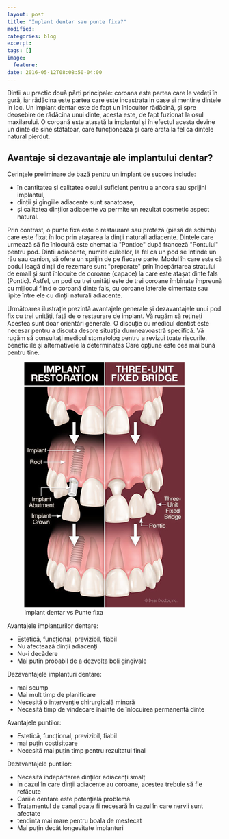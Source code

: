 ```yaml
---
layout: post
title: "Implant dentar sau punte fixa?"
modified:
categories: blog
excerpt:
tags: []
image:
  feature:
date: 2016-05-12T08:08:50-04:00
---
```


Dintii au practic două părți principale: coroana este partea care le vedeți în gură, iar rădăcina este partea care este incastrata in oase si mentine dintele in loc. Un implant dentar este de fapt un înlocuitor rădăcină, și spre deosebire de rădăcina unui dinte, acesta este, de fapt fuzionat la osul maxilarului. O coroană este atașată la implantul și în efectul acesta devine un dinte de sine stătătoar, care funcționează și care arata la fel ca dintele natural pierdut.

## Avantaje si dezavantaje ale implantului dentar?


 Cerințele preliminare de bază pentru un implant de succes include:

* în cantitatea și calitatea osului suficient pentru a ancora sau sprijini implantul,
* dinții și gingiile adiacente sunt sanatoase,
* și calitatea dinților adiacente va permite un rezultat cosmetic aspect natural.

Prin contrast, o punte fixa este o restaurare sau proteză (piesă de schimb) care este fixat în loc prin atașarea la dinții naturali adiacente. Dintele care urmează să fie înlocuită este chemat la "Pontice" după franceză "Pontului" pentru pod. Dintii adiacente, numite culeelor, la fel ca un pod se întinde un râu sau canion, să ofere un sprijin de pe fiecare parte. Modul în care este că podul leagă dinții de rezemare sunt "preparate" prin îndepărtarea stratului de email și sunt înlocuite de coroane (capace) la care este atașat dinte fals (Pontic). Astfel, un pod cu trei unități este de trei coroane îmbinate împreună cu mijlocul fiind o coroană dinte fals, cu coroane laterale cimentate sau lipite între ele cu dinții naturali adiacente.

Următoarea ilustrație prezintă avantajele generale și dezavantajele unui pod fix cu trei unități, față de o restaurare de implant. Vă rugăm să rețineți Acestea sunt doar orientări generale. O discuție cu medicul dentist este necesar pentru a discuta despre situația dumneavoastră specifică. Vă rugăm să consultați medicul stomatolog pentru a revizui toate riscurile, beneficiile și alternativele la determinates Care opțiune este cea mai bună pentru tine.

<figure>
	<img src="/images/posts/dental-implants-vs-bridgework.jpeg" alt="image">
	<figcaption>Implant dentar vs Punte fixa</figcaption>
</figure>


Avantajele implanturilor dentare:

* Estetică, funcțional, previzibil, fiabil
* Nu afectează dinții adiacenți
* Nu-i decădere
* Mai putin probabil de a dezvolta boli gingivale

Dezavantajele implanturi dentare:

* mai scump
* Mai mult timp de planificare
* Necesită o intervenție chirurgicală minoră
* Necesită timp de vindecare înainte de înlocuirea permanentă dinte

Avantajele puntilor:

* Estetică, funcțional, previzibil, fiabil
* mai puțin costisitoare
* Necesită mai puțin timp pentru rezultatul final

Dezavantajele puntilor:

* Necesită îndepărtarea dinților adiacenți smalț
* În cazul în care dinții adiacente au coroane, acestea trebuie să fie refăcute
* Cariile dentare este potențială problemă
* Tratamentul de canal poate fi necesară în cazul în care nervii sunt afectate
* tendinta mai mare pentru boala de mestecat
* Mai puțin decât longevitate implanturi


[^1]: https://www.deardoctor.com/inside-the-magazine/issue-2/implants-vs-bridgework/


